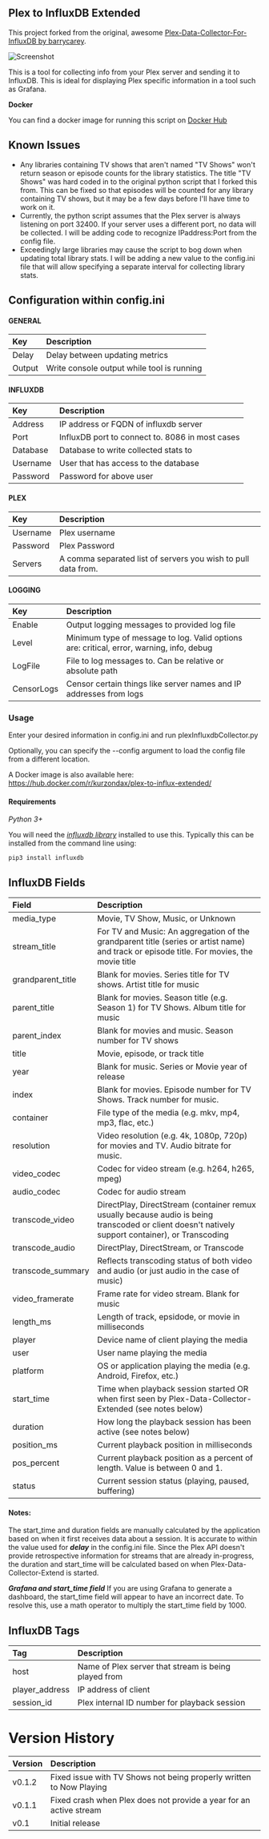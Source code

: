 **Plex to InfluxDB Extended**
------------------------------
This project forked from the original, awesome [Plex-Data-Collector-For-InfluxDB by barrycarey](https://github.com/barrycarey/Plex-Data-Collector-For-InfluxDB).

![Screenshot](https://puu.sh/tarSA/aea875c453.png)

This is a tool for collecting info from your Plex server and sending it to InfluxDB.  This is ideal for displaying Plex specific information in a tool such as Grafana.

**Docker**

You can find a docker image for running this script on [Docker Hub](https://hub.docker.com/r/kurzondax/plex-to-influx-extended/)


## Known Issues
* Any libraries containing TV shows that aren't named "TV Shows" won't return season or episode counts for the library statistics.  The title "TV Shows" was hard coded in to the original python script that I forked this from.  This can be fixed so that episodes will be counted for any library containing TV shows, but it may be a few days before I'll have time to work on it.
* Currently, the python script assumes that the Plex server is always listening on port 32400.  If your server uses a different port, no data will be collected.  I will be adding code to recognize IPaddress:Port from the config file.
* Exceedingly large libraries may cause the script to bog down when updating total library stats.  I will be adding a new value to the config.ini file that will allow specifying a separate interval for collecting library stats.

## Configuration within config.ini

#### GENERAL
|Key            |Description                                                                                                         |
|:--------------|:-------------------------------------------------------------------------------------------------------------------|
|Delay          |Delay between updating metrics                                                                                      |
|Output         |Write console output while tool is running                                                                          |
#### INFLUXDB
|Key            |Description                                                                                                         |
|:--------------|:-------------------------------------------------------------------------------------------------------------------|
|Address        |IP address or FQDN of influxdb server                                                                               |
|Port           |InfluxDB port to connect to.  8086 in most cases                                                                    |
|Database       |Database to write collected stats to                                                                                |
|Username       |User that has access to the database                                                                                |
|Password       |Password for above user                                                                                             |
#### PLEX
|Key            |Description                                                                                                         |
|:--------------|:-------------------------------------------------------------------------------------------------------------------|
|Username       |Plex username                                                                                                       |
|Password       |Plex Password                                                                                                       |
|Servers        |A comma separated list of servers you wish to pull data from.                                                       |
#### LOGGING
|Key            |Description                                                                                                         |
|:--------------|:-------------------------------------------------------------------------------------------------------------------|
|Enable         |Output logging messages to provided log file                                                                        |
|Level          |Minimum type of message to log.  Valid options are: critical, error, warning, info, debug                           |
|LogFile        |File to log messages to.  Can be relative or absolute path                                                          |
|CensorLogs     |Censor certain things like server names and IP addresses from logs                                                  |


### Usage

Enter your desired information in config.ini and run plexInfluxdbCollector.py

Optionally, you can specify the --config argument to load the config file from a different location.  

A Docker image is also available here: https://hub.docker.com/r/kurzondax/plex-to-influx-extended/

#### Requirements

*Python 3+*

You will need the [*influxdb library*](https://github.com/influxdata/influxdb-python) installed to use this.  Typically this can be installed from the command line using:

```
pip3 install influxdb
```

## InfluxDB Fields
|Field              |Description                                                                                            |
|:------------------|:------------------------------------------------------------------------------------------------------|
|media_type         | Movie, TV Show, Music, or Unknown                                                                     |
|stream_title       | For TV and Music: An aggregation of the grandparent title (series or artist name) and track or episode title. For movies, the movie title|
|grandparent_title  | Blank for movies. Series title for TV shows. Artist title for music                                   |
|parent_title       | Blank for movies. Season title (e.g. Season 1) for TV Shows. Album title for music                    |
|parent_index       | Blank for movies and music. Season number for TV shows                                                |
|title              | Movie, episode, or track title                                                                        |
|year               | Blank for music. Series or Movie year of release                                                      |
|index              | Blank for movies. Episode number for TV Shows. Track number for music.                                |
|container          | File type of the media (e.g. mkv, mp4, mp3, flac, etc.)                                                |
|resolution         | Video resolution (e.g. 4k, 1080p, 720p) for movies and TV. Audio bitrate for music.                   |
|video_codec        | Codec for video stream (e.g. h264, h265, mpeg)                                                        |
|audio_codec        | Codec for audio stream                                                                                |
|transcode_video    | DirectPlay, DirectStream (container remux usually because audio is being transcoded or client doesn't natively support container), or Transcoding|
|transcode_audio    | DirectPlay, DirectStream, or Transcode                                                                        |
|transcode_summary  | Reflects transcoding status of both video and audio (or just audio in the case of music)              |
|video_framerate    | Frame rate for video stream. Blank for music                                                          |
|length_ms          | Length of track, epsidode, or movie in milliseconds                                                   |
|player             | Device name of client playing the media                                                               |
|user               | User name playing the media                                                                           |
|platform           | OS or application playing the media (e.g. Android, Firefox, etc.)                                     |
|start_time         | Time when playback session started OR when first seen by Plex-Data-Collector-Extended (see notes below)|
|duration           | How long the playback session has been active (see notes below)                                       |
|position_ms        | Current playback position in milliseconds                                                             |
|pos_percent        | Current playback position as a percent of length.  Value is between 0 and 1.                          |
|status             | Current session status (playing, paused, buffering)                                                   |


#### Notes:
The start_time and duration fields are manually calculated by the application based on when it first receives data about a session.  It is accurate to within the value used for ***delay*** in the config.ini file.
Since the Plex API doesn't provide retrospective information for streams that are already in-progress, the duration and start_time will be calculated based on when Plex-Data-Collector-Extend is started.

***Grafana and start_time field***
If you are using Grafana to generate a dashboard, the start_time field will appear to have an incorrect date.  To resolve this, use a math operator to multiply the start_time field by 1000.

## InfluxDB Tags
|Tag                |Description                                                                                            |
|:------------------|:------------------------------------------------------------------------------------------------------|
|host               |Name of Plex server that stream is being played from                                                   |
|player_address     |IP address of client                                                                                   |
|session_id         |Plex internal ID number for playback session                                                           |


# Version History

|Version            |Description                                                                                            |
|:------------------|:------------------------------------------------------------------------------------------------------|
|v0.1.2             | Fixed issue with TV Shows not being properly written to Now Playing                                   |
|v0.1.1             | Fixed crash when Plex does not provide a year for an active stream                                    |
|v0.1               | Initial release                                                                                       |